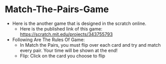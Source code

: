 # Match-The-Pairs-Game
  - Here is the another game that is designed in the scratch online.
      - Here is the published link of this game: https://scratch.mit.edu/projects/343755793 
  - Following Are The Rules Of Game:
    - In Match the Pairs, you must flip over each card and try and match every pair. Your time will be shown at the end!
    - Flip: Click on the card you choose to flip

